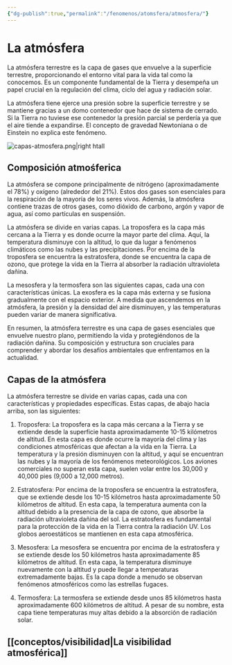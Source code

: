 ```yaml
---
{"dg-publish":true,"permalink":"/fenomenos/atomsfera/atmosfera/"}
---
```



# La atmósfera

La atmósfera terrestre es la capa de gases que envuelve a la superficie terrestre, proporcionando el entorno vital para la vida tal como la conocemos. Es un componente fundamental de la Tierra y desempeña un papel crucial en la regulación del clima, ciclo del agua y radiación solar.

La atmósfera tiene ejerce una presión sobre la superficie terrestre y se mantiene gracias a un domo contenedor que hace de sistema de cerrado. Si la Tierra no tuviese ese contenedor la presión parcial se perdería ya que el aire tiende a expandirse. El concepto de gravedad Newtoniana o de Einstein no explica este fenómeno.

![capas-atmosfera.png|right htall](/img/user/recursos/conceptos/capas-atmosfera.png)

## Composición atmośferica

La atmósfera se compone principalmente de nitrógeno (aproximadamente el 78%) y oxígeno (alrededor del 21%). Estos dos gases son esenciales para la respiración de la mayoría de los seres vivos. Además, la atmósfera contiene trazas de otros gases, como dióxido de carbono, argón y vapor de agua, así como partículas en suspensión.

La atmósfera se divide en varias capas. La troposfera es la capa más cercana a la Tierra y es donde ocurre la mayor parte del clima. Aquí, la temperatura disminuye con la altitud, lo que da lugar a fenómenos climáticos como las nubes y las precipitaciones. Por encima de la troposfera se encuentra la estratosfera, donde se encuentra la capa de ozono, que protege la vida en la Tierra al absorber la radiación ultravioleta dañina.

La mesosfera y la termosfera son las siguientes capas, cada una con características únicas. La exosfera es la capa más externa y se fusiona gradualmente con el espacio exterior. A medida que ascendemos en la atmósfera, la presión y la densidad del aire disminuyen, y las temperaturas pueden variar de manera significativa.


En resumen, la atmósfera terrestre es una capa de gases esenciales que envuelve nuestro plano, permitiendo la vida y protegiéndonos de la radiación dañina. Su composición y estructura son cruciales para comprender y abordar los desafíos ambientales que enfrentamos en la actualidad.

## Capas de la atmósfera

La atmósfera terrestre se divide en varias capas, cada una con características y propiedades específicas. Estas capas, de abajo hacia arriba, son las siguientes:

1. Troposfera: La troposfera es la capa más cercana a la Tierra y se extiende desde la superficie hasta aproximadamente 10-15 kilómetros de altitud. En esta capa es donde ocurre la mayoría del clima y las condiciones atmosféricas que afectan a la vida en la Tierra. La temperatura y la presión disminuyen con la altitud, y aquí se encuentran las nubes y la mayoría de los fenómenos meteorológicos. Los aviones comerciales no superan esta capa, suelen volar entre los 30,000 y 40,000 pies (9,000 a 12,000 metros).

2. Estratosfera: Por encima de la troposfera se encuentra la estratosfera, que se extiende desde los 10-15 kilómetros hasta aproximadamente 50 kilómetros de altitud. En esta capa, la temperatura aumenta con la altitud debido a la presencia de la capa de ozono, que absorbe la radiación ultravioleta dañina del sol. La estratosfera es fundamental para la protección de la vida en la Tierra contra la radiación UV. Los globos aeroestáticos se mantienen en esta capa atmosférica.

3. Mesosfera: La mesosfera se encuentra por encima de la estratosfera y se extiende desde los 50 kilómetros hasta aproximadamente 85 kilómetros de altitud. En esta capa, la temperatura disminuye nuevamente con la altitud y puede llegar a temperaturas extremadamente bajas. Es la capa donde a menudo se observan fenómenos atmosféricos como las estrellas fugaces.

4. Termosfera: La termosfera se extiende desde unos 85 kilómetros hasta aproximadamente 600 kilómetros de altitud. A pesar de su nombre, esta capa tiene temperaturas muy altas debido a la absorción de radiación solar.

## [[conceptos/visibilidad\|La visibilidad atmosférica]]

